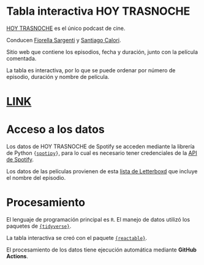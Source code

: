 # Tabla interactiva HOY TRASNOCHE

[HOY TRASNOCHE](https://open.spotify.com/show/6C4MdNWQSPhmzBlIVau30e?si=a46908e386a94946) es el único podcast de cine.

Conducen [Fiorella Sargenti](https://www.instagram.com/fiosargenti) y [Santiago Calori](https://www.instagram.com/sancalori).

Sitio web que contiene los episodios, fecha y duración, junto con la película comentada.

La tabla es interactiva, por lo que se puede ordenar por número de episodio, duración y nombre de película.

# [LINK](https://vhgauto.github.io/ht.buscador/)

# Acceso a los datos

Los datos de HOY TRASNOCHE de Spotify se acceden mediante la librería de Python <code>{[spotipy](https://spotipy.readthedocs.io/)}</code>, para lo cual es necesario tener credenciales de la [API de Spotify](https://developer.spotify.com/documentation/web-api).

Los datos de las películas provienen de esta [lista de Letterboxd](https://letterboxd.com/matiasec/list/hoy-trasnoche-con-capitulo/) que incluye el nombre del episodio.

# Procesamiento

El lenguaje de programación principal es <code>R</code>. El manejo de datos utilizó los paquetes de <code>[{tidyverse}](https://www.tidyverse.org/)</code>.

La tabla interactiva se creó con el paquete <code>[{reactable}](https://glin.github.io/reactable/)</code>.

El procesamiento de los datos tiene ejecución automática mediante <b>GitHub Actions</b>.
